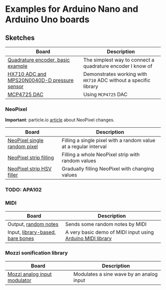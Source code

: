 # Examples for Arduino Nano and Arduino Uno boards

## Sketches

| Board                                                                  | Description                                                      |
| ---------------------------------------------------------------------- | ---------------------------------------------------------------- |
| [Quadrature encoder, basic example](/Arduino/quadrature_encoder_basic) | The simplest way to connect a quadrature encoder I know of       |
| [HX710 ADC and MPS20N0040D-D pressure sensor](/Arduino/HX710_sensor)   | Demonstrates working with `HX710` ADC without a specific library |
| [MCP4725 DAC](/Arduino/MCP4725_DAC)                                    | Using `MCP4725` DAC                                              |

### NeoPixel

**Important**: particle.io [article](https://blog.particle.io/heads-up-ws2812b-neopixels-are-about-to-change/) about NeoPixel changes.

| Board                                                                  | Description                                                      |
| ---------------------------------------------------------------------- | ---------------------------------------------------------------- |
| [NeoPixel single random pixel](/Arduino/NeoPixel_single_random)        | Filling a single pixel with a random value at a regular interval |
| [NeoPixel strip filling](/Arduino/NeoPixel_fill_strip)                 | Filling a whole NeoPixel strip with random values                |
| [NeoPixel strip HSV filler](/Arduino/NeoPixel_Strip_HSV_filler)        | Gradually filling NeoPixel with changing values                  |

### TODO: APA102

### MIDI

| Board                                                                  | Description                                                      |
| ---------------------------------------------------------------------- | ---------------------------------------------------------------- |
| Output, [random notes](/Arduino/MIDI_random_notes)                     | Sends some random notes by MIDI                                  |
| Input, [library-based, bare bones](/Arduino/MIDI_input_lib_barebones)  | A very basic demo of MIDI input using [Arduino MIDI library](https://github.com/FortySevenEffects/arduino_midi_library) |


### Mozzi sonification library

| Board                                                                  | Description                                                      |
| ---------------------------------------------------------------------- | ---------------------------------------------------------------- |
| [Mozzi analog input modulator](/Arduino/Mozzi_analog_input_modulator)  | Modulates a sine wave by an analog input                         |


